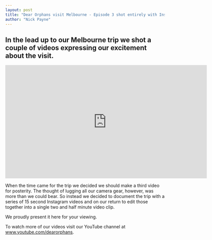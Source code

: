 ```yaml
---
layout: post
title: "Dear Orphans visit Melbourne - Episode 3 shot entirely with Instagram"
author: "Nick Payne"
---
```


## In the lead up to our Melbourne trip we shot a couple of videos expressing our excitement about the visit.

<div class="flex-video">
  <iframe width="637" height="358" src="https://www.youtube.com/embed/o1JqNqq860Y?list=SPB-WL9H_OUnV-SMN0etjkHS6qZ-lv40jd" frameborder="0" allowfullscreen></iframe>
</div>

<p>When the time came for the trip we decided we should make a third video for posterity. The thought of lugging all our camera gear, however, was more than we could bear. So instead we decided to document the trip with a series of 15 second Instagram videos and on our return to edit those together into a single two and half minute video clip.</p>
<p>We proudly present it here for your viewing.</p>
<p>To watch more of our videos visit our YouTube channel at <a class="external" title="Dear Orphans YouTube channel" href="http://www.youtube.com/dearorphans" target="_blank">www.youtube.com/dearorphans</a>.</p>
